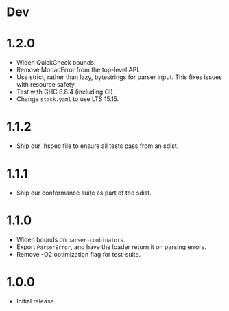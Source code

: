 # Dev

# 1.2.0

- Widen QuickCheck bounds.
- Remove MonadError from the top-level API.
- Use strict, rather than lazy, bytestrings for parser input. This fixes issues
  with resource safety.
- Test with GHC 8.8.4 (including CI).
- Change `stack.yaml` to use LTS 15.15.

# 1.1.2

- Ship our .hspec file to ensure all tests pass from an sdist.

# 1.1.1

- Ship our conformance suite as part of the sdist.

# 1.1.0

- Widen bounds on ``parser-combinators``.
- Export ``ParserError``, and have the loader return it on parsing errors.
- Remove -O2 optimization flag for test-suite.

# 1.0.0

- Initial release
